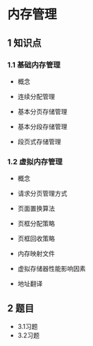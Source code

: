 # 内存管理

## 1 知识点

### 1.1 基础内存管理

* 概念

* 连续分配管理

* 基本分页存储管理

* 基本分段存储管理

* 段页式存储管理

### 1.2 虚拟内存管理

* 概念

* 请求分页管理方式

* 页面置换算法

* 页框分配策略

* 页框回收策略

* 内存映射文件

* 虚拟存储器性能影响因素

* 地址翻译

## 2 题目

* 3.1习题
* 3.2习题
